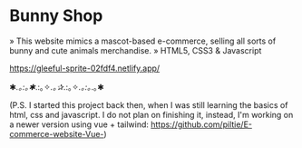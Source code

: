 # Bunny Shop
» This website mimics a mascot-based e-commerce, selling all sorts of bunny and cute animals merchandise.
» HTML5, CSS3 & Javascript

https://gleeful-sprite-02fdf4.netlify.app/

✱*.｡:｡✱*.:｡✧*.｡✰*.:｡✧*.｡:｡*.｡✱

(P.S. I started this project back then, when I was still learning the basics of html, css and javascript. I do not plan on finishing it, instead, I'm working on a newer version using vue + tailwind: https://github.com/piltie/E-commerce-website-Vue-)
